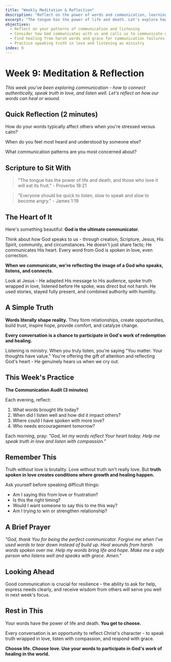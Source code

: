 ```yaml
---
title: "Weekly Meditation & Reflection"
description: "Reflect on the power of words and communication, learning to speak truth in love and listen as an act of ministry"
excerpt: "The tongue has the power of life and death. Let's explore how our words can build bridges, not walls."
objectives:
  - Reflect on your patterns of communication and listening
  - Consider how God communicates with us and calls us to communicate with others
  - Find healing from harsh words and grace for communication failures
  - Practice speaking truth in love and listening as ministry
index: 9
---
```


# Week 9: Meditation & Reflection

_This week you've been exploring communication - how to connect authentically,
speak truth in love, and listen well. Let's reflect on how our words can heal or
wound._

## Quick Reflection (2 minutes)

How do your words typically affect others when you're stressed versus calm?

When do you feel most heard and understood by someone else?

What communication patterns are you most concerned about?

## Scripture to Sit With

> "The tongue has the power of life and death, and those who love it will eat
> its fruit." - Proverbs 18:21

> "Everyone should be quick to listen, slow to speak and slow to become
> angry." - James 1:19

## The Heart of It

Here's something beautiful: **God is the ultimate communicator.**

Think about how God speaks to us - through creation, Scripture, Jesus, His
Spirit, community, and circumstances. He doesn't just share facts; He
communicates His heart. Every word from God is spoken in love, even correction.

**When we communicate, we're reflecting the image of a God who speaks, listens,
and connects.**

Look at Jesus - He adapted His message to His audience, spoke truth wrapped in
love, listened before He spoke, was direct but not harsh. He used stories,
stayed fully present, and combined authority with humility.

## A Simple Truth

**Words literally shape reality.** They form relationships, create
opportunities, build trust, inspire hope, provide comfort, and catalyze change.

**Every conversation is a chance to participate in God's work of redemption and
healing.**

Listening is ministry. When you truly listen, you're saying "You matter. Your
thoughts have value." You're offering the gift of attention and reflecting God's
heart - He genuinely hears us when we cry out.

## This Week's Practice

**The Communication Audit (3 minutes)**

Each evening, reflect:

1. What words brought life today?
2. When did I listen well and how did it impact others?
3. Where could I have spoken with more love?
4. Who needs encouragement tomorrow?

Each morning, pray: _"God, let my words reflect Your heart today. Help me speak
truth in love and listen with compassion."_

## Remember This

Truth without love is brutality. Love without truth isn't really love. But
**truth spoken in love creates conditions where growth and healing happen.**

Ask yourself before speaking difficult things:

- Am I saying this from love or frustration?
- Is this the right timing?
- Would I want someone to say this to me this way?
- Am I trying to win or strengthen relationship?

## A Brief Prayer

_"God, thank You for being the perfect communicator. Forgive me when I've used
words to tear down instead of build up. Heal wounds from harsh words spoken over
me. Help my words bring life and hope. Make me a safe person who listens well
and speaks with grace. Amen."_

## Looking Ahead

Good communication is crucial for resilience - the ability to ask for help,
express needs clearly, and receive wisdom from others will serve you well in
next week's focus.

## Rest in This

Your words have the power of life and death. **You get to choose.**

Every conversation is an opportunity to reflect Christ's character - to speak
truth wrapped in love, listen with compassion, and respond with grace.

**Choose life. Choose love. Use your words to participate in God's work of
healing in the world.**
